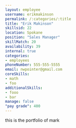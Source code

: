 ```yaml
--- 
layout: employee 
username: erikmakinson
permalink: /:categories/:title 
title: "Erik Makinson" 
skillsid: 22 
location: Spokane
position: "Sales Manager"
skillMatch: 20
availability: 39
internal: true
categories: 
- employees
phoneNumber: 555-555-5555 
email: nwpointer@gmail.com
coreSkills:
- math 
- foo
additionalSkills:
- fooo
- bar
manage: false
"pay grade": 400
---
```


this is the portfolio of mark